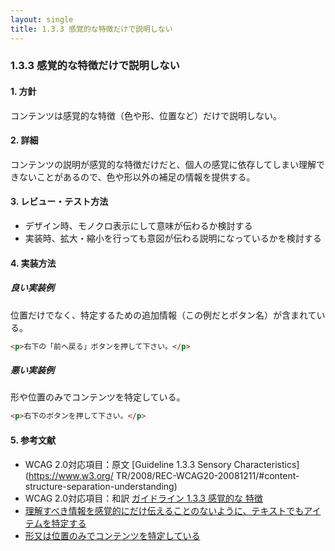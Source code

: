 ```yaml
---
layout: single
title: 1.3.3 感覚的な特徴だけで説明しない
---
```


### 1.3.3 感覚的な特徴だけで説明しない

#### 1. 方針

コンテンツは感覚的な特徴（色や形、位置など）だけで説明しない。

#### 2. 詳細

コンテンツの説明が感覚的な特徴だけだと、個人の感覚に依存してしまい理解できないことがあるので、色や形以外の補足の情報を提供する。

#### 3. レビュー・テスト方法

- デザイン時、モノクロ表示にして意味が伝わるか検討する
- 実装時、拡大・縮小を行っても意図が伝わる説明になっているかを検討する

#### 4. 実装方法

##### 良い実装例

位置だけでなく、特定するための追加情報（この例だとボタン名）が含まれている。

```html
<p>右下の「前へ戻る」ボタンを押して下さい。</p>
```

##### 悪い実装例

形や位置のみでコンテンツを特定している。

```html
<p>右下のボタンを押して下さい。</p>
```

#### 5. 参考文献

- WCAG 2.0対応項目：原文 [Guideline 1.3.3 Sensory Characteristics](https://www.w3.org/
  TR/2008/REC-WCAG20-20081211/#content-structure-separation-understanding)
- WCAG 2.0対応項目：和訳 [ガイドライン 1.3.3 感覚的な
特徴](https://waic.jp/docs/WCAG20/Overview.html#content-structure-separation-understanding)
- [理解すべき情報を感覚的にだけ伝えることのないように、テキストでもアイテムを特定する](https://waic.jp/docs/WCAG-TECHS/G96.html)
- [形又は位置のみでコンテンツを特定している](https://waic.jp/docs/WCAG-TECHS/F14.html)
